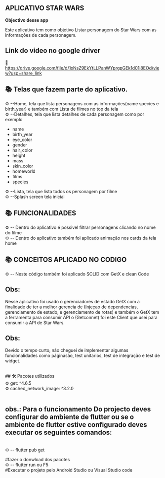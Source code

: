 ## APLICATIVO STAR WARS


<b>Objectivo desse app </b>   

<p> Este aplicativo  tem como objetivo Listar personagem do Star Wars com as informações de cada personagem.


## Link do video no google driver

🔗 https://drive.google.com/file/d/1xNsZ9EkYtLLPanWYprgpGEk1d01i8EOd/view?usp=share_link




## 📚 Telas que fazem parte do aplicativo.

 ⚙ --Home, tela que  lista  personagens com as informações(name species e birth_year) e também  com  Lista de filmes no top da tela <br>
 ⚙ --Detalhes, tela que lista detalhes de cada personagem como por exemplo  <br>
- name <br>
- birth_year <br>
- eye_color<br>
- gender<br>
- hair_color<br>
- height<br>
- mass<br>
- skin_color<br>
- homeworld<br>
- films<br>
- species<br>

 ⚙ --Lista, tela que lista todos os personagem por filme <br>
 ⚙ --Splash screen tela inicial <br>

## 📚  FUNCIONALIDADES

 ⚙ -- Dentro do aplicativo é possivel filtrar personagens clicando no nome do filme <br>
 ⚙ -- Dentro do aplicativo também foi aplicado  animação nos cards da tela home <br>

## 📚  CONCEITOS APLICADO NO CODIGO
  ⚙ -- Neste  código também foi aplicado  SOLID com  GetX e clean Code <br>
 
## Obs:
 Nesse aplicativo foi usado o gerenciadores de estado GetX com a finalidade de  ter a melhor gerencia de (Injeçao de dependencias, gerenciamento de estado, e gerenciamento de rotas) e também o GetX tem a ferramenta para consumir API o (Getconnet) foi este Client que usei para consumir a API de Star Wars.  


 ## Obs: 
 Devido  o  tempo curto, não cheguei de implementar algumas funcionalidades como páginasão, test unitarios, test de integração e test de widget.
 
<br>
## 🛠 Pacotes utilizados <br>  
⚙ get: ^4.6.5 <br>  
⚙ cached_network_image: ^3.2.0 <br>

<br>

 ## obs.: Para o funcionamento Do projecto deves configurar do ambiente de flutter ou se  o ambiente de flutter  estive configurado deves executar os seguintes comandos:

 <br>
 ⚙ -- flutter pub get <br>
 
 #fazer o donwload dos pacotes <br>
 ⚙ -- flutter run ou F5 <br>
 #Executar o projeto pelo Android Studio ou Visual Studio code <br>
 
 




 
